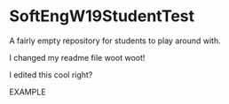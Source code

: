 # SoftEngW19StudentTest
A fairly empty repository for students to play around with.

I changed my readme file woot woot!

I edited this cool right?

EXAMPLE
